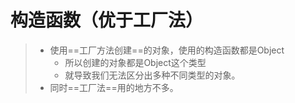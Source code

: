 # 构造函数（优于工厂法）

> - 使用==工厂方法创建==的对象，使用的构造函数都是Object
>   - 所以创建的对象都是Object这个类型
>   - 就导致我们无法区分出多种不同类型的对象。
> - 同时==工厂法==用的地方不多。

